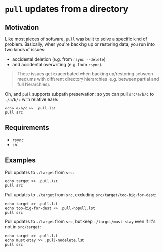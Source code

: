 # `pull` updates from a directory
## Motivation
Like most pieces of software, `pull` was built to solve a specific kind of
problem.  Basically, when you're backing up or restoring data, you run into two
kinds of issues:
- accidental deletion (e.g. from `rsync --delete`)
- and accidental overwriting (e.g. from `rsync`).

> These issues get exacerbated when backing up/restoring between mediums with
> different directory hierarchies (e.g. between partial and full hierarchies).

Oh, and `pull` supports subpath preservation: so you can pull `src/a/b/c` to
`./a/b/c` with relative ease:
```
echo a/b/c >> .pull.lst
pull src
```

## Requirements
- `rsync`
- `sh`

## Examples
Pull updates to `./target` from `src`:
```
echo target >> .pull.lst
pull src
```

Pull updates to `./target` from `src`, excluding `src/target/too-big-for-dest`:
```
echo target >> .pull.lst
echo too-big-for-dest >> .pull-nopull.lst
pull src
```

Pull updates to `./target` from `src`, but keep `./target/must-stay` even if
it's not in `src/target`:
```
echo target >> .pull.lst
echo must-stay >> .pull-nodelete.lst
pull src
```

